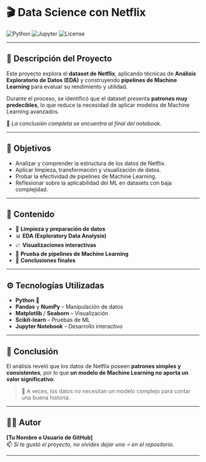 # 🎬 Data Science con Netflix  

![Python](https://img.shields.io/badge/Python-3.10-blue?logo=python)
![Jupyter](https://img.shields.io/badge/Jupyter-Notebook-orange?logo=jupyter)
![License](https://img.shields.io/badge/License-MIT-green)

---

## 🧩 Descripción del Proyecto  

Este proyecto explora el **dataset de Netflix**, aplicando técnicas de **Análisis Exploratorio de Datos (EDA)** y construyendo **pipelines de Machine Learning** para evaluar su rendimiento y utilidad.  

Durante el proceso, se identificó que el dataset presenta **patrones muy predecibles**, lo que reduce la necesidad de aplicar modelos de Machine Learning avanzados.  

📘 *La conclusión completa se encuentra al final del notebook.*

---

## 🎯 Objetivos  

- Analizar y comprender la estructura de los datos de Netflix.  
- Aplicar limpieza, transformación y visualización de datos.  
- Probar la efectividad de pipelines de Machine Learning.  
- Reflexionar sobre la aplicabilidad del ML en datasets con baja complejidad.  

---

## 🧠 Contenido  

- 🧹 **Limpieza y preparación de datos**  
- 📊 **EDA (Exploratory Data Analysis)**  
- 📈 **Visualizaciones interactivas**  
- 🤖 **Prueba de pipelines de Machine Learning**  
- 🧾 **Conclusiones finales**

---

## ⚙️ Tecnologías Utilizadas  

- **Python** 🐍  
- **Pandas** y **NumPy** – Manipulación de datos  
- **Matplotlib** / **Seaborn** – Visualización  
- **Scikit-learn** – Pruebas de ML  
- **Jupyter Notebook** – Desarrollo interactivo  

---

## 💬 Conclusión  

El análisis reveló que los datos de Netflix poseen **patrones simples y consistentes**, por lo que **un modelo de Machine Learning no aporta un valor significativo**.  

> 🧩 A veces, los datos no necesitan un modelo complejo para contar una buena historia.

---

## 👨‍💻 Autor  

**[Tu Nombre o Usuario de GitHub]**  
📫 *Si te gustó el proyecto, no olvides dejar una ⭐ en el repositorio.*  

---

